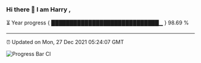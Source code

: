 ### Hi there 👋 I am Harry , 

⏳ Year progress { █████████████████████████████▁ } 98.69 %

---

⏰ Updated on Mon, 27 Dec 2021 05:24:07 GMT

![Progress Bar CI](https://github.com/duykhang68/duykhang68/workflows/Progress%20Bar%20CI/badge.svg)

